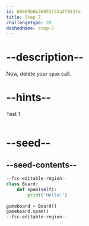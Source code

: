 ```yaml
---
id: 66069b0b36053733a2f012fe
title: Step 7
challengeType: 20
dashedName: step-7
---
```


# --description--

Now, delete your `spam` call.

# --hints--

Test 1

```js

```

# --seed--

## --seed-contents--

```py
--fcc-editable-region--
class Board:
    def spam(self):
        print('Hello!')
    
gameboard = Board()
gameboard.spam()
--fcc-editable-region--
```

